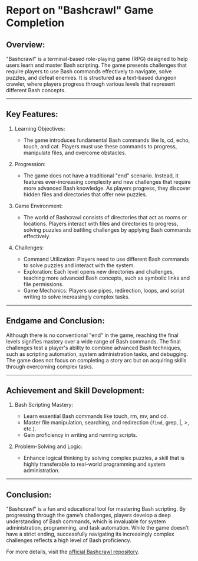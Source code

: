 # Report on "Bashcrawl" Game Completion

## Overview:

"Bashcrawl" is a terminal-based role-playing game (RPG) designed to help users learn and master Bash scripting. The game presents challenges that require players to use Bash commands effectively to navigate, solve puzzles, and defeat enemies. It is structured as a text-based dungeon crawler, where players progress through various levels that represent different Bash concepts.

---

## Key Features:

1. Learning Objectives: 
   - The game introduces fundamental Bash commands like ls, cd, echo, touch, and cat. Players must use these commands to progress, manipulate files, and overcome obstacles.

2. Progression: 
   - The game does not have a traditional "end" scenario. Instead, it features ever-increasing complexity and new challenges that require more advanced Bash knowledge. As players progress, they discover hidden files and directories that offer new puzzles.

3. Game Environment: 
   - The world of Bashcrawl consists of directories that act as rooms or locations. Players interact with files and directories to progress, solving puzzles and battling challenges by applying Bash commands effectively.

4. Challenges: 
   - Command Utilization: Players need to use different Bash commands to solve puzzles and interact with the system.
   - Exploration: Each level opens new directories and challenges, teaching more advanced Bash concepts, such as symbolic links and file permissions.
   - Game Mechanics: Players use pipes, redirection, loops, and script writing to solve increasingly complex tasks.

---

## Endgame and Conclusion:

Although there is no conventional "end" in the game, reaching the final levels signifies mastery over a wide range of Bash commands. The final challenges test a player's ability to combine advanced Bash techniques, such as scripting automation, system administration tasks, and debugging. The game does not focus on completing a story arc but on acquiring skills through overcoming complex tasks.

---

## Achievement and Skill Development:

1. Bash Scripting Mastery: 
   - Learn essential Bash commands like touch, rm, mv, and cd.
   - Master file manipulation, searching, and redirection (`find`, grep, |, >, etc.).
   - Gain proficiency in writing and running scripts.
   
2. Problem-Solving and Logic: 
   - Enhance logical thinking by solving complex puzzles, a skill that is highly transferable to real-world programming and system administration.

---

## Conclusion:

"Bashcrawl" is a fun and educational tool for mastering Bash scripting. By progressing through the game’s challenges, players develop a deep understanding of Bash commands, which is invaluable for system administration, programming, and task automation. While the game doesn’t have a strict ending, successfully navigating its increasingly complex challenges reflects a high level of Bash proficiency.

For more details, visit the [official Bashcrawl repository](https://gitlab.com/slackermedia/bashcrawl).